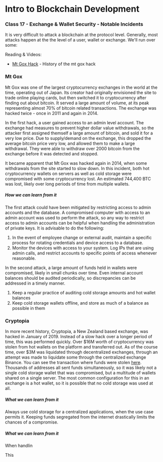# Intro to Blockchain Development

### Class 17 - Exchange & Wallet Security -  Notable Incidents

It is very difficult to attack a blockchain at the protocol level. Generally, most attacks happen at the the level of a user, wallet or exchange. We'll run over some: 

Reading & Videos:

* [Mt Gox Hack](https://blockonomi.com/mt-gox-hack/) - History of the mt gox hack

### Mt Gox

Mt Gox was one of the largest cryptocurrency exchanges in the world at the time, operating out of Japan. Its creator had originally envisioned the site to trade online playing cards, but then switched it to cryptocurrency after finding out about bitcoin. It served a large amount of volume, at its peak representing almost 70% of bitcoin related transactions. The exchange was hacked twice - once in 2011 and again in 2014.

In the first hack, a user gained access to an admin level account. The exchange had measures to prevent higher dollar value withdrawals, so the attacker first assigned themself a large amount of bitcoin, and sold it for a very low price. Due to supply/demand on the exchange, this dropped the average bitcoin price very low, and allowed them to make a large withdrawal. They were able to withdraw over 2000 bitcoin from the exchange before it was detected and stopped.

It became apparent that Mt Gox was hacked again in 2014, when some withdrawals from the site started to slow down. In this incident, both hot cryptocurrency wallets on servers as well as cold storage were compromised with some cryptocurrency lost. An estimated 744,400 BTC was lost, likely over long periods of time from multiple wallets.

##### How we can learn from it

The first attack could have been mitigated by restricting access to admin accounts and the database. A compromised computer with access to an admin account was used to perform the attack, so any way to restrict access to admin accounts can be helpful when handling the administration of private keys. It is advisable to do the following:

1. In the event of employee change or external audit, maintain a specific process for rotating credentials and device access to a database.
2. Monitor the devices with access to your system. Log IPs that are using admin calls, and restrict accounts to specific points of access whenever reasonable.

In the second attack, a large amount of funds held in wallets were compromised, likely in small chunks over time. Even internal account balances should be audited periodically, so discrepancies can be addressed in a timely manner.

1. Keep a regular practice of auditing cold storage amounts and hot wallet balances
2. Keep cold storage wallets offline, and store as much of a balance as possible in them


### Cryptopia

In more recent history, Cryptopia, a New Zealand based exchange, was hacked in January of 2019. Instead of a slow hack over a longer period of time, this was performed quickly. Over $16M worth of cryptocurrency was stolen from hot wallets on the platform and transferred out. As of the course time, over $3M was liquidated through decentralized exchanges, through an attempt was made to liquidate some through the centralized exchange Binance. You can see the transaction where funds were stolen [here](https://mousexplore.mousebelt.com/eth/transaction/0x8a7c2b34f23eee02401e7c3fa1ea2ce8d3132e7ca3811d673ca35898c9535aae). Thousands of addresses all sent funds simultaneously, so it was likely not a single cold storage wallet that was compromised, but a multitude of wallets shared on a single server. The most common configuration for this in an exchange is a hot wallet, so it is possible that no cold storage was used at all.

##### What we can learn from it

Always use cold storage for a centralized applications, when the use case permits it. Keeping funds segregated from the internet drastically limits the chances of a compromise.

##### What we can learn from it

When handlin

This 
